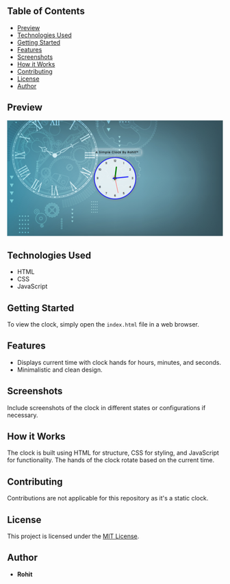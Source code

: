 ## Table of Contents
- [Preview](#preview)
- [Technologies Used](#technologies-used)
- [Getting Started](#getting-started)
- [Features](#features)
- [Screenshots](#screenshots)
- [How it Works](#how-it-works)
- [Contributing](#contributing)
- [License](#license)
- [Author](#author)

## Preview
![preview.png](./assets/preview.png?raw=true)

## Technologies Used
- HTML
- CSS
- JavaScript

## Getting Started
To view the clock, simply open the `index.html` file in a web browser.

## Features
- Displays current time with clock hands for hours, minutes, and seconds.
- Minimalistic and clean design.

## Screenshots
Include screenshots of the clock in different states or configurations if necessary.

## How it Works
The clock is built using HTML for structure, CSS for styling, and JavaScript for functionality. The hands of the clock rotate based on the current time.

## Contributing
Contributions are not applicable for this repository as it's a static clock.

## License
This project is licensed under the [MIT License](LICENSE).

## Author
- **Rohit**
